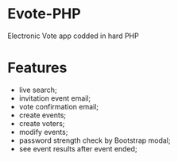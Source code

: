 # Evote-PHP
Electronic Vote app codded in hard PHP

# Features
* live search;
* invitation event email;
* vote confirmation email;
* create events;
* create voters;
* modify events;
* password strength check by Bootstrap modal;
* see event results after event ended;
